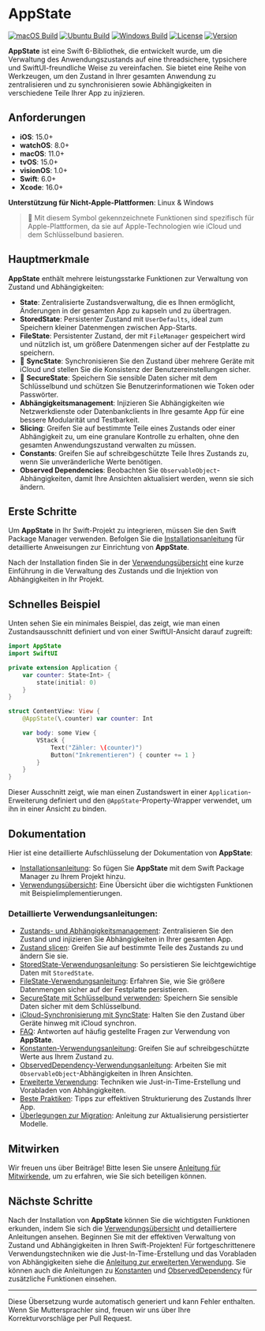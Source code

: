 # AppState

[![macOS Build](https://img.shields.io/github/actions/workflow/status/0xLeif/AppState/macOS.yml?label=macOS&branch=main)](https://github.com/0xLeif/AppState/actions/workflows/macOS.yml)
[![Ubuntu Build](https://img.shields.io/github/actions/workflow/status/0xLeif/AppState/ubuntu.yml?label=Ubuntu&branch=main)](https://github.com/0xLeif/AppState/actions/workflows/ubuntu.yml)
[![Windows Build](https://img.shields.io/github/actions/workflow/status/0xLeif/AppState/windows.yml?label=Windows&branch=main)](https://github.com/0xLeif/AppState/actions/workflows/windows.yml)
[![License](https://img.shields.io/github/license/0xLeif/AppState)](https://github.com/0xLeif/AppState/blob/main/LICENSE)
[![Version](https://img.shields.io/github/v/release/0xLeif/AppState)](https://github.com/0xLeif/AppState/releases)

**AppState** ist eine Swift 6-Bibliothek, die entwickelt wurde, um die Verwaltung des Anwendungszustands auf eine threadsichere, typsichere und SwiftUI-freundliche Weise zu vereinfachen. Sie bietet eine Reihe von Werkzeugen, um den Zustand in Ihrer gesamten Anwendung zu zentralisieren und zu synchronisieren sowie Abhängigkeiten in verschiedene Teile Ihrer App zu injizieren.

## Anforderungen

- **iOS**: 15.0+
- **watchOS**: 8.0+
- **macOS**: 11.0+
- **tvOS**: 15.0+
- **visionOS**: 1.0+
- **Swift**: 6.0+
- **Xcode**: 16.0+

**Unterstützung für Nicht-Apple-Plattformen**: Linux & Windows

> 🍎 Mit diesem Symbol gekennzeichnete Funktionen sind spezifisch für Apple-Plattformen, da sie auf Apple-Technologien wie iCloud und dem Schlüsselbund basieren.

## Hauptmerkmale

**AppState** enthält mehrere leistungsstarke Funktionen zur Verwaltung von Zustand und Abhängigkeiten:

- **State**: Zentralisierte Zustandsverwaltung, die es Ihnen ermöglicht, Änderungen in der gesamten App zu kapseln und zu übertragen.
- **StoredState**: Persistenter Zustand mit `UserDefaults`, ideal zum Speichern kleiner Datenmengen zwischen App-Starts.
- **FileState**: Persistenter Zustand, der mit `FileManager` gespeichert wird und nützlich ist, um größere Datenmengen sicher auf der Festplatte zu speichern.
- 🍎 **SyncState**: Synchronisieren Sie den Zustand über mehrere Geräte mit iCloud und stellen Sie die Konsistenz der Benutzereinstellungen sicher.
- 🍎 **SecureState**: Speichern Sie sensible Daten sicher mit dem Schlüsselbund und schützen Sie Benutzerinformationen wie Token oder Passwörter.
- **Abhängigkeitsmanagement**: Injizieren Sie Abhängigkeiten wie Netzwerkdienste oder Datenbankclients in Ihre gesamte App für eine bessere Modularität und Testbarkeit.
- **Slicing**: Greifen Sie auf bestimmte Teile eines Zustands oder einer Abhängigkeit zu, um eine granulare Kontrolle zu erhalten, ohne den gesamten Anwendungszustand verwalten zu müssen.
- **Constants**: Greifen Sie auf schreibgeschützte Teile Ihres Zustands zu, wenn Sie unveränderliche Werte benötigen.
- **Observed Dependencies**: Beobachten Sie `ObservableObject`-Abhängigkeiten, damit Ihre Ansichten aktualisiert werden, wenn sie sich ändern.

## Erste Schritte

Um **AppState** in Ihr Swift-Projekt zu integrieren, müssen Sie den Swift Package Manager verwenden. Befolgen Sie die [Installationsanleitung](de/installation.md) für detaillierte Anweisungen zur Einrichtung von **AppState**.

Nach der Installation finden Sie in der [Verwendungsübersicht](de/usage-overview.md) eine kurze Einführung in die Verwaltung des Zustands und die Injektion von Abhängigkeiten in Ihr Projekt.

## Schnelles Beispiel

Unten sehen Sie ein minimales Beispiel, das zeigt, wie man einen Zustandsausschnitt definiert und von einer SwiftUI-Ansicht darauf zugreift:

```swift
import AppState
import SwiftUI

private extension Application {
    var counter: State<Int> {
        state(initial: 0)
    }
}

struct ContentView: View {
    @AppState(\.counter) var counter: Int

    var body: some View {
        VStack {
            Text("Zähler: \(counter)")
            Button("Inkrementieren") { counter += 1 }
        }
    }
}
```

Dieser Ausschnitt zeigt, wie man einen Zustandswert in einer `Application`-Erweiterung definiert und den `@AppState`-Property-Wrapper verwendet, um ihn in einer Ansicht zu binden.

## Dokumentation

Hier ist eine detaillierte Aufschlüsselung der Dokumentation von **AppState**:

- [Installationsanleitung](de/installation.md): So fügen Sie **AppState** mit dem Swift Package Manager zu Ihrem Projekt hinzu.
- [Verwendungsübersicht](de/usage-overview.md): Eine Übersicht über die wichtigsten Funktionen mit Beispielimplementierungen.

### Detaillierte Verwendungsanleitungen:

- [Zustands- und Abhängigkeitsmanagement](de/usage-state-dependency.md): Zentralisieren Sie den Zustand und injizieren Sie Abhängigkeiten in Ihrer gesamten App.
- [Zustand slicen](de/usage-slice.md): Greifen Sie auf bestimmte Teile des Zustands zu und ändern Sie sie.
- [StoredState-Verwendungsanleitung](de/usage-storedstate.md): So persistieren Sie leichtgewichtige Daten mit `StoredState`.
- [FileState-Verwendungsanleitung](de/usage-filestate.md): Erfahren Sie, wie Sie größere Datenmengen sicher auf der Festplatte persistieren.
- [SecureState mit Schlüsselbund verwenden](de/usage-securestate.md): Speichern Sie sensible Daten sicher mit dem Schlüsselbund.
- [iCloud-Synchronisierung mit SyncState](de/usage-syncstate.md): Halten Sie den Zustand über Geräte hinweg mit iCloud synchron.
- [FAQ](de/faq.md): Antworten auf häufig gestellte Fragen zur Verwendung von **AppState**.
- [Konstanten-Verwendungsanleitung](de/usage-constant.md): Greifen Sie auf schreibgeschützte Werte aus Ihrem Zustand zu.
- [ObservedDependency-Verwendungsanleitung](de/usage-observeddependency.md): Arbeiten Sie mit `ObservableObject`-Abhängigkeiten in Ihren Ansichten.
- [Erweiterte Verwendung](de/advanced-usage.md): Techniken wie Just-in-Time-Erstellung und Vorabladen von Abhängigkeiten.
- [Beste Praktiken](de/best-practices.md): Tipps zur effektiven Strukturierung des Zustands Ihrer App.
- [Überlegungen zur Migration](de/migration-considerations.md): Anleitung zur Aktualisierung persistierter Modelle.

## Mitwirken

Wir freuen uns über Beiträge! Bitte lesen Sie unsere [Anleitung für Mitwirkende](de/contributing.md), um zu erfahren, wie Sie sich beteiligen können.

## Nächste Schritte

Nach der Installation von **AppState** können Sie die wichtigsten Funktionen erkunden, indem Sie sich die [Verwendungsübersicht](de/usage-overview.md) und detailliertere Anleitungen ansehen. Beginnen Sie mit der effektiven Verwaltung von Zustand und Abhängigkeiten in Ihren Swift-Projekten! Für fortgeschrittenere Verwendungstechniken wie die Just-In-Time-Erstellung und das Vorabladen von Abhängigkeiten siehe die [Anleitung zur erweiterten Verwendung](de/advanced-usage.md). Sie können auch die Anleitungen zu [Konstanten](de/usage-constant.md) und [ObservedDependency](de/usage-observeddependency.md) für zusätzliche Funktionen einsehen.

---
Diese Übersetzung wurde automatisch generiert und kann Fehler enthalten. Wenn Sie Muttersprachler sind, freuen wir uns über Ihre Korrekturvorschläge per Pull Request.
